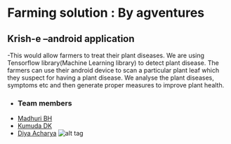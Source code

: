 # Farming solution : By agventures #
## Krish-e –android application ##

-This  would allow farmers to treat their plant diseases. We 
are using Tensorflow library(Machine Learning library) to detect plant 
disease. The farmers can use their android device to scan a particular 
plant leaf which they suspect for having a plant disease. We analyse the 
plant diseases, symptoms etc and then generate proper measures to 
improve plant health.
 
- ### Team members ###
- [Madhuri BH](https://www.github.com/madhuri-bh)
- [Kumuda DK ](https://www.github.com/kumudadk)
- [Diya Acharya](https://www.github.com/diyaacharya)
![alt tag](http://url/to/img.png)
